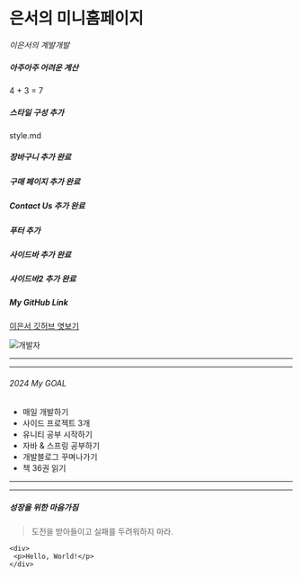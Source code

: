 # 은서의 미니홈페이지
*이은서의 계발개발*

##### 아주아주 어려운 계산
4 + 3 = 7

##### 스타일 구성 추가
style.md 


##### 장바구니 추가 완료

##### 구매 페이지 추가 완료

##### Contact Us 추가 완료

##### 푸터 추가

##### 사이드바 추가 완료

##### 사이드바2 추가 완료


##### My GitHub Link

[이은서 깃허브 엿보기](https://github.com/str-leshs)


![개발자](https://avatars.githubusercontent.com/u/125110572?v=4g)

---
---
###### 2024 My GOAL
- 매일 개발하기
- 사이드 프로젝트 3개
- 유니티 공부 시작하기
- 자바 & 스프링 공부하기
- 개발블로그 꾸며나가기
- 책 36권 읽기

---
---

##### 성장을 위한 마음가짐
> 도전을 받아들이고 실패를 두려워하지 마라.

```
<div>
 <p>Hello, World!</p>
</div>

```